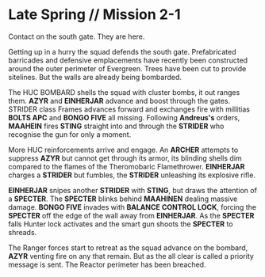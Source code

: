 # Late Spring // Mission 2-1

Contact on the south gate. They are here.

Getting up in a hurry the squad defends the south gate. Prefabricated barricades and defensive emplacements have recently been constructed around the outer perimeter of Evergreen. Trees have been cut to provide sitelines. But the walls are already being bombarded. 

The HUC BOMBARD shells the squad with cluster bombs, it out ranges them. **AZYR** and **EINHERJAR** advance and boost through the gates. STRIDER class Frames advances forward and exchanges fire with millitias **BOLTS APC** and **BONGO FIVE** all missing. Following **Andreus's** orders, **MAAHEIN** fires **STING** straight into and through the **STRIDER** who recognise the gun for only a moment.

More HUC reinforcements arrive and engage. An **ARCHER** attempts to suppress **AZYR** but cannot get through its armor, its blinding shells dim compared to the flames of the Theromobaric Flamethrower. **EINHERJAR** charges a **STRIDER** but fumbles, the **STRIDER** unleashing its explosive rifle.

**EINHERJAR** snipes another **STRIDER** with **STING**, but draws the attention of a **SPECTER**. The **SPECTER** blinks behind **MAAHINEN** dealing massive damage. **BONGO FIVE** invades with **BALANCE CONTROL LOCK**, forcing the **SPECTER** off the edge of the wall away from **EINHERJAR**. As the **SPECTER** falls Hunter lock activates and the smart gun shoots the **SPECTER** to shreads.

The Ranger forces start to retreat as the squad advance on the bombard, **AZYR** venting fire on any that remain. But as the all clear is called a priority message is sent. The Reactor perimeter has been breached. 